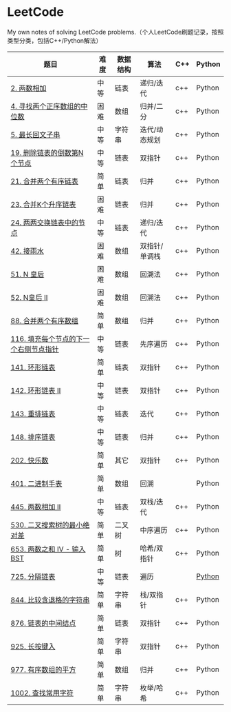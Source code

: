 # LeetCode
My own notes of solving LeetCode problems.（个人LeetCode刷题记录，按照类型分类，包括C++/Python解法）

| 题目                                                         | 难度 | 数据结构 | 算法          | C++  | Python                                                       |
| ------------------------------------------------------------ | ---- | -------- | ------------- | ---- | ------------------------------------------------------------ |
| [2. 两数相加](https://leetcode-cn.com/problems/add-two-numbers/) | 中等 | 链表     | 递归/迭代     | c++  | Python                                                       |
| [4. 寻找两个正序数组的中位数](https://leetcode-cn.com/problems/median-of-two-sorted-arrays/) | 困难 | 数组     | 归并/二分     | c++  | Python                                                       |
| [5. 最长回文子串](https://leetcode-cn.com/problems/longest-palindromic-substring/) | 中等 | 字符串   | 迭代/动态规划 | c++  | Python                                                       |
| [19. 删除链表的倒数第N个节点](https://leetcode-cn.com/problems/remove-nth-node-from-end-of-list/) | 中等 | 链表     | 双指针        | c++  | Python                                                       |
| [21. 合并两个有序链表](https://leetcode-cn.com/problems/merge-two-sorted-lists/) | 简单 | 链表     | 归并          | c++  | Python                                                       |
| [23. 合并K个升序链表](https://leetcode-cn.com/problems/merge-k-sorted-lists/) | 困难 | 链表     | 归并          | c++  | Python                                                       |
| [24. 两两交换链表中的节点](https://leetcode-cn.com/problems/swap-nodes-in-pairs/) | 中等 | 链表     | 递归/迭代     | c++  | Python                                                       |
| [42. 接雨水](https://leetcode-cn.com/problems/trapping-rain-water/) | 困难 | 数组     | 双指针/单调栈 | c++  | Python                                                       |
| [51. N 皇后](https://leetcode-cn.com/problems/n-queens/)     | 困难 | 数组     | 回溯法        | c++  | Python                                                       |
| [52. N皇后 II](https://leetcode-cn.com/problems/n-queens-ii/) | 困难 | 数组     | 回溯法        | c++  | Python                                                       |
| [88. 合并两个有序数组](https://leetcode-cn.com/problems/merge-sorted-array/) | 简单 | 数组     | 归并          | c++  | Python                                                       |
| [116. 填充每个节点的下一个右侧节点指针](https://leetcode-cn.com/problems/populating-next-right-pointers-in-each-node/) | 中等 | 链表     | 先序遍历      | c++  | Python                                                       |
| [141. 环形链表](https://leetcode-cn.com/problems/linked-list-cycle/) | 简单 | 链表     | 双指针        | c++  | Python                                                       |
| [142. 环形链表 II](https://leetcode-cn.com/problems/linked-list-cycle-ii/) | 中等 | 链表     | 双指针        | c++  | Python                                                       |
| [143. 重排链表](https://leetcode-cn.com/problems/reorder-list/) | 中等 | 链表     | 迭代          | c++  | Python                                                       |
| [148. 排序链表](https://leetcode-cn.com/problems/sort-list/) | 中等 | 链表     | 归并          | c++  | Python                                                       |
| [202. 快乐数](https://leetcode-cn.com/problems/happy-number/) | 简单 | 其它     | 双指针        | c++  | Python                                                       |
| [401. 二进制手表](https://leetcode-cn.com/problems/binary-watch/) | 简单 | 数组     | 回溯          |      | Python                                                       |
| [445. 两数相加 II](https://leetcode-cn.com/problems/add-two-numbers-ii/) | 中等 | 链表     | 双栈/迭代     | c++  | Python                                                       |
| [530. 二叉搜索树的最小绝对差](https://leetcode-cn.com/problems/minimum-absolute-difference-in-bst/) | 简单 | 二叉树   | 中序遍历      | c++  | Python                                                       |
| [653. 两数之和 IV - 输入 BST](https://leetcode-cn.com/problems/two-sum-iv-input-is-a-bst/) | 简单 | 树       | 哈希/双指针   | c++  | Python                                                       |
| [725. 分隔链表](https://leetcode-cn.com/problems/split-linked-list-in-parts/) | 中等 | 链表     | 遍历          |      | [Python](https://github.com/xiaoli1368/LeetCode/blob/master/python/725.%20%E5%88%86%E9%9A%94%E9%93%BE%E8%A1%A8.py) |
| [844. 比较含退格的字符串](https://leetcode-cn.com/problems/backspace-string-compare/) | 简单 | 字符串   | 栈/双指针     | c++  | Python                                                       |
| [876. 链表的中间结点](https://leetcode-cn.com/problems/middle-of-the-linked-list/) | 简单 | 链表     | 双指针        | c++  | Python                                                       |
| [925. 长按键入](https://leetcode-cn.com/problems/long-pressed-name/) | 简单 | 字符串   | 双指针        | c++  | Python                                                       |
| [977. 有序数组的平方](https://leetcode-cn.com/problems/squares-of-a-sorted-array/) | 简单 | 数组     | 归并          | c++  | Python                                                       |
| [1002. 查找常用字符](https://leetcode-cn.com/problems/find-common-characters/) | 简单 | 字符串   | 枚举/哈希     | c++  | Python                                                       |

